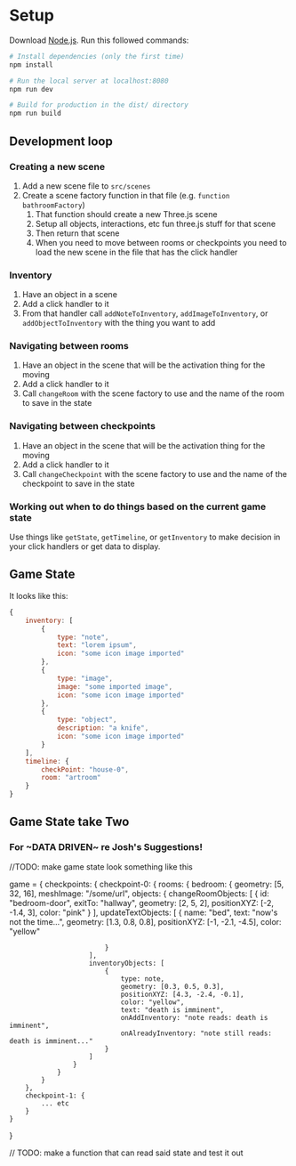 # Setup
Download [Node.js](https://nodejs.org/en/download/).
Run this followed commands:

``` bash
# Install dependencies (only the first time)
npm install

# Run the local server at localhost:8080
npm run dev

# Build for production in the dist/ directory
npm run build
```

## Development loop

### Creating a new scene

1. Add a new scene file to `src/scenes`
2. Create a scene factory function in that file (e.g. `function bathroomFactory`)
    1. That function should create a new Three.js scene
    2. Setup all objects, interactions, etc fun three.js stuff for that scene
    3. Then return that scene
    4. When you need to move between rooms or checkpoints you need to load the new scene in the file that has the click handler

### Inventory

1. Have an object in a scene
2. Add a click handler to it
3. From that handler call `addNoteToInventory`, `addImageToInventory`, or `addObjectToInventory` with the thing you want to add

### Navigating between rooms

1. Have an object in the scene that will be the activation thing for the moving
2. Add a click handler to it
3. Call `changeRoom` with the scene factory to use and the name of the room to save in the state

### Navigating between checkpoints

1. Have an object in the scene that will be the activation thing for the moving
2. Add a click handler to it
3. Call `changeCheckpoint` with the scene factory to use and the name of the checkpoint to save in the state

### Working out when to do things based on the current game state

Use things like `getState`, `getTimeline`, or `getInventory` to make decision in your click handlers or get data to display.

## Game State

It looks like this:

```js
{
    inventory: [
        {
            type: "note",
            text: "lorem ipsum",
            icon: "some icon image imported"
        },
        {
            type: "image",
            image: "some imported image",
            icon: "some icon image imported"
        },
        {
            type: "object",
            description: "a knife",
            icon: "some icon image imported"
        }
    ],
    timeline: {
        checkPoint: "house-0",
        room: "artroom"
    }
}
```
## Game State take Two

### For ~DATA DRIVEN~ re Josh's Suggestions! 

//TODO: make game state look something like this

game = {
    checkpoints: {
        checkpoint-0: {
            rooms: {
                bedroom: { 
                    geometry: [5, 32, 16],
                    meshImage: "/some/url",
                    objects: 
                    {
                        changeRoomObjects: [
                            {
                                id: "bedroom-door",
                                exitTo: "hallway",
                                geometry: [2, 5, 2],
                                positionXYZ: [-2, -1.4, 3],
                                color: "pink"
                            }
                        ],
                        updateTextObjects: [
                            {
                                name: "bed",
                                text: "now's not the time...",
                                geometry: [1.3, 0.8, 0.8],
                                positionXYZ: [-1, -2.1, -4.5],
                                color: "yellow"

                            }
                        ],
                        inventoryObjects: [
                            {
                                type: note,
                                geometry: [0.3, 0.5, 0.3],
                                positionXYZ: [4.3, -2.4, -0.1],
                                color: "yellow",
                                text: "death is imminent",
                                onAddInventory: "note reads: death is imminent",
                                onAlreadyInventory: "note still reads: death is imminent..."
                            }
                        ]
                    }
                }
            }
        },
        checkpoint-1: {
            ... etc
        }
    }
}

// TODO: make a function that can read said state and test it out 
